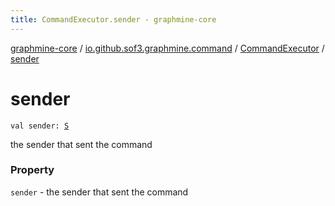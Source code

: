 ```yaml
---
title: CommandExecutor.sender - graphmine-core
---
```


[graphmine-core](../../index.html) / [io.github.sof3.graphmine.command](../index.html) / [CommandExecutor](index.html) / [sender](./sender.html)

# sender

`val sender: `[`S`](index.html#S)

the sender that sent the command

### Property

`sender` - the sender that sent the command